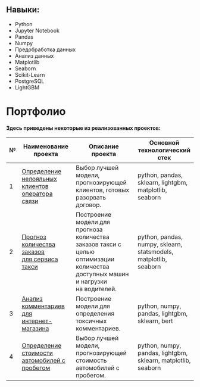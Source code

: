 

## Навыки:

- Python
- Jupyter Notebook
- Pandas
- Numpy
- Предобработка данных
- Анализ данных
- Matplotlib
- Seaborn
- Scikit-Learn
- PostgreSQL
- LightGBM

# Портфолио

**Здесь приведены некоторые из реализованных проектов:**

|№|Наименование проекта|Описание проекта|Основной<br>технологический<br>стек|
|-|--------------------|----------------|--------------------|
|1|[Определение нелояльных<br>клиентов оператора связи](https://github.com/Xellos-00/Portfolio/tree/main/Определение%20нелояльных%20клиентов)|Выбор лучшей модели, прогнозирующей<br> клиентов, готовых разорвать договор.|python, pandas,<br>sklearn, lightgbm,<br>matplotlib, seaborn|
|2|[Прогноз количества заказов<br>для сервиса такси](https://github.com/Xellos-00/Portfolio/tree/main/Прогноз%20количества%20заказов%20такси)|Построение модели для прогноза количества<br>заказов такси с целью оптимизации<br>количества доступных машин и нагрузки<br>на водителей.|python, pandas,<br>numpy, sklearn,<br> statsmodels, matplotlib,<br>seaborn|
|3|[Анализ комментариев для<br>интернет-магазина](https://github.com/Xellos-00/Portfolio/tree/main/Определение%20токсичных%20комментариев)|Построение модели для определения токсичных<br>комментариев.|python, numpy,<br>pandas, lightgbm,<br>sklearn, bert|
|4|[Определение стоимости автомобилей с пробегом](https://github.com/Xellos-00/Portfolio/tree/main/Прогноз%20цен%20на%20автомобили%20с%20пробегом)|Выбор лучшей модели, прогнозирующей стоимость автомобилей с пробегом.|python, numpy,<br>pandas, lightgbm,<br>sklearn, matplotlib, seaborn|

<!--
**Xellos-00/Xellos-00** is a ✨ _special_ ✨ repository because its `README.md` (this file) appears on your GitHub profile.
